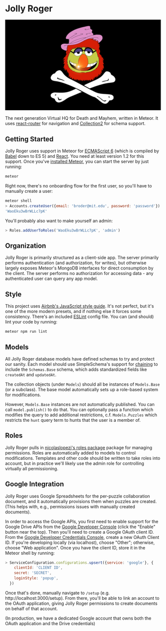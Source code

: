Jolly Roger
===========

![Jolly Roger](public/images/hero.png)

The next generation Virtual HQ for Death and Mayhem, written in
Meteor. It uses [react-router][react-router] for navigation and
[Collection2][collection2] for schema support.

Getting Started
---------------

Jolly Roger uses support in Meteor for [ECMAScript 6][es6] (which is
compiled by [Babel][babeljs] down to ES 5) and [React][React]. You
need at least version 1.2 for this support. Once you've [installed
Meteor][meteor install], you can start the server by just running:

```bash
meteor
```

Right now, there's no onboarding flow for the first user, so you'll
have to manually create a user:

```js
meteor shell
> Accounts.createUser({email: 'broder@mit.edu', password: 'password'})
'WaoEku3wBrWLLc7pK'
```

You'll probably also want to make yourself an admin:

```js
> Roles.addUserToRoles('WaoEku3wBrWLLc7pK', 'admin')
```

Organization
------------

Jolly Roger is primarily structured as a client-side app. The server
primarily performs authentication (and authorization, for writes), but
otherwise largely exposes Meteor's MongoDB interfaces for direct
consumption by the client. The server performs no authorization for
accessing data - any authenticated user can query any app model.

Style
-----

This project uses [Airbnb's JavaScript style
guide][airbnb-javascript]. It's not perfect, but it's one of the more
modern presets, and if nothing else it forces some
consistency. There's an included [ESLint][] config file.  You can
(and should) lint your code by running:

```bash
meteor npm run lint
```

Models
------

All Jolly Roger database models have defined schemas to try and
protect our sanity. Each model should use SimpleSchema's support for
[chaining][simple-schema-chaining] to include the `Schemas.Base`
schema, which adds standardized fields like `createdAt` and
`updatedAt`.

The collection objects (under `Models`) should all be instances of
`Models.Base` (or a subclass). The base model automatically sets up a
role-based system for modifications.

However, `Models.Base` instances are not automatically published. You
can call `model.publish()` to do that. You can optionally pass a
function which modifies the query to add additional restrictions,
c.f. `Models.Puzzles` which restricts the `hunt` query term to hunts
that the user is a member of.

Roles
-----

Jolly Roger pulls in [nicolaslopezj's roles package][roles] package
for managing permissions. Roles are automatically added to models to
control modifications. Templates and other code should be written to
take roles into account, but in practice we'll likely use the admin
role for controlling virtually all permissioning.

Google Integration
------------------

Jolly Roger uses Google Spreadsheets for the per-puzzle collaboration
document, and it automatically provisions them when puzzles are
created. (This helps with, e.g., permissions issues with manually
created documents).

In order to access the Google APIs, you first need to enable support
for the Google Drive APIs from
the [Google Developer Console][google-developer-drive] (click the
"Enable" button near the top). Then you'll need to create a Google
OAuth client ID. From
the
[Google Developer Credentials Console][google-developer-credentials],
create a new OAuth Client ID. If you're developing locally (via
localhost), choose "Other"; otherwise, choose "Web application". Once
you have the client ID, store it in the Meteor shell by running:

```js
> ServiceConfiguration.configurations.upsert({service: 'google'}, {
    clientId: 'CLIENT ID',
    secret: 'SECRET',
    loginStyle: 'popup',
  })
```

Once that's done, manually navigate to `/setup`
(e.g. http://localhost:3000/setup). From there, you'll be able to link
an account to the OAuth application, giving Jolly Roger permissions to
create documents on behalf of that account.

(In production, we have a dedicated Google account that owns both the
OAuth application and the Drive credentials)

[airbnb-javascript]: https://github.com/airbnb/javascript
[babeljs]: http://babeljs.io
[collection2]: https://atmospherejs.com/aldeed/collection2
[es6]: https://github.com/lukehoban/es6features
[google-developer-credentials]: https://console.developers.google.com/apis/credentials
[google-developer-drive]: https://console.developers.google.com/apis/api/drive.googleapis.com/overview
[ESLint]: http://eslint.org/
[meteor install]: https://www.meteor.com/install
[React]: https://facebook.github.io/react/
[react-router]: https://github.com/rackt/react-router
[roles]: https://atmospherejs.com/nicolaslopezj/roles
[simple-schema-chaining]: https://github.com/aldeed/meteor-simple-schema#combining-simpleschemas
